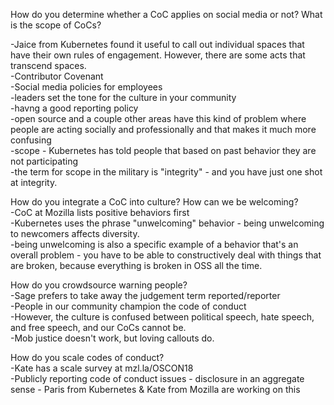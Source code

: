How do you determine whether a CoC applies on social media or not? What is the scope of CoCs?  

-Jaice from Kubernetes found it useful to call out individual spaces that have their own rules of engagement.  However, there are some acts that transcend spaces.  
-Contributor Covenant  
-Social media policies for employees  
-leaders set the tone for the culture in your community  
-havng a good reporting policy  
-open source and a couple other areas have this kind of problem where people are acting socially and professionally and that makes it much more confusing  
-scope - Kubernetes has told people that based on past behavior they are not participating  
-the term for scope in the military is "integrity" - and you have just one shot at integrity.  

How do you integrate a CoC into culture? How can we be welcoming?  
-CoC at Mozilla lists positive behaviors first  
-Kubernetes uses the phrase "unwelcoming" behavior - being unwelcoming to newcomers affects diversity.  
-being unwelcoming is also a specific example of a behavior that's an overall problem - you have to be able to constructively deal with things that are broken, because everything is broken in OSS all the time.  

How do you crowdsource warning people?  
-Sage prefers to take away the judgement term reported/reporter  
-People in our community champion the code of conduct  
-However, the culture is confused between political speech, hate speech, and free speech, and our CoCs cannot be.  
-Mob justice doesn't work, but loving callouts do.  

How do you scale codes of conduct?  
-Kate has a scale survey at mzl.la/OSCON18  
-Publicly reporting code of conduct issues - disclosure in an aggregate sense - Paris from Kubernetes & Kate from Mozilla are working on this  
